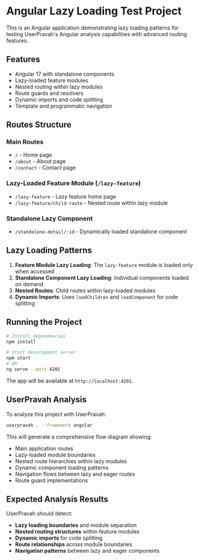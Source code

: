# Angular Lazy Loading Test Project

This is an Angular application demonstrating lazy loading patterns for testing UserPravah's Angular analysis capabilities with advanced routing features.

## Features

- Angular 17 with standalone components
- Lazy-loaded feature modules
- Nested routing within lazy modules
- Route guards and resolvers
- Dynamic imports and code splitting
- Template and programmatic navigation

## Routes Structure

### Main Routes
- `/` - Home page
- `/about` - About page
- `/contact` - Contact page

### Lazy-Loaded Feature Module (`/lazy-feature`)
- `/lazy-feature` - Lazy feature home page
- `/lazy-feature/child-route` - Nested route within lazy module

### Standalone Lazy Component
- `/standalone-detail/:id` - Dynamically loaded standalone component

## Lazy Loading Patterns

1. **Feature Module Lazy Loading**: The `lazy-feature` module is loaded only when accessed
2. **Standalone Component Lazy Loading**: Individual components loaded on demand
3. **Nested Routes**: Child routes within lazy-loaded modules
4. **Dynamic Imports**: Uses `loadChildren` and `loadComponent` for code splitting

## Running the Project

```bash
# Install dependencies
npm install

# Start development server
npm start
# OR
ng serve --port 4201
```

The app will be available at `http://localhost:4201`.

## UserPravah Analysis

To analyze this project with UserPravah:

```bash
userpravah . --framework angular
```

This will generate a comprehensive flow diagram showing:
- Main application routes
- Lazy-loaded module boundaries
- Nested route hierarchies within lazy modules
- Dynamic component loading patterns
- Navigation flows between lazy and eager routes
- Route guard implementations

## Expected Analysis Results

UserPravah should detect:
- **Lazy loading boundaries** and module separation
- **Nested routing structures** within feature modules
- **Dynamic imports** for code splitting
- **Route relationships** across module boundaries
- **Navigation patterns** between lazy and eager components 